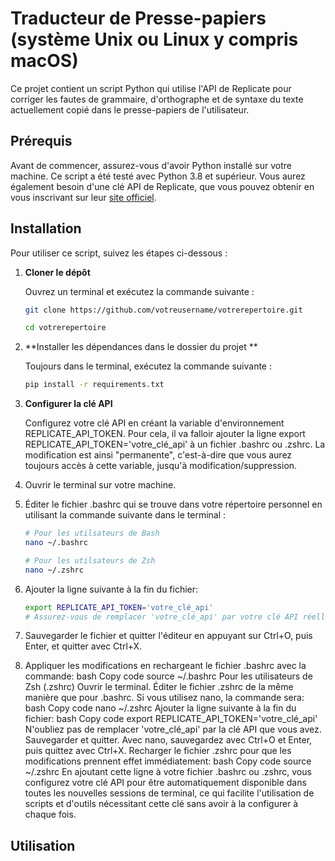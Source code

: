# Traducteur de Presse-papiers (système Unix ou Linux y compris macOS)

Ce projet contient un script Python qui utilise l'API de Replicate pour corriger les fautes de grammaire, d'orthographe et de syntaxe du texte actuellement copié dans le presse-papiers de l'utilisateur.

## Prérequis

Avant de commencer, assurez-vous d'avoir Python installé sur votre machine. Ce script a été testé avec Python 3.8 et supérieur. Vous aurez également besoin d'une clé API de Replicate, que vous pouvez obtenir en vous inscrivant sur leur [site officiel](https://replicate.com).

## Installation

Pour utiliser ce script, suivez les étapes ci-dessous :

1. **Cloner le dépôt**
   
   Ouvrez un terminal et exécutez la commande suivante :
   ```bash
   git clone https://github.com/votreusername/votrerepertoire.git
   ```
   ```bash
   cd votrerepertoire
   ```

2. **Installer les dépendances dans le dossier du projet **

   Toujours dans le terminal, exécutez la commande suivante :
   ```bash
   pip install -r requirements.txt

3. **Configurer la clé API**

   Configurez votre clé API en créant la variable d'environnement REPLICATE_API_TOKEN. Pour cela, il va falloir ajouter la ligne export REPLICATE_API_TOKEN='votre_clé_api' à un fichier .bashrc ou .zshrc. La modification est ainsi "permanente", c'est-à-dire que vous aurez toujours accès à cette variable, jusqu'à modification/suppression.

1. Ouvrir le terminal sur votre machine.
2. Éditer le fichier .bashrc qui se trouve dans votre répertoire personnel en utilisant la commande suivante dans le terminal :
   ```bash
   # Pour les utilsateurs de Bash
   nano ~/.bashrc
   ```
   ```bash
   # Pour les utilsateurs de Zsh
   nano ~/.zshrc
   ```

3. Ajouter la ligne suivante à la fin du fichier:
   ```bash
   export REPLICATE_API_TOKEN='votre_clé_api'
   # Assurez-vous de remplacer 'votre_clé_api' par votre clé API réelle.
4. Sauvegarder le fichier et quitter l'éditeur en appuyant sur Ctrl+O, puis Enter, et quitter avec Ctrl+X.
5. Appliquer les modifications en rechargeant le fichier .bashrc avec la commande:
bash
Copy code
source ~/.bashrc
Pour les utilisateurs de Zsh (.zshrc)
Ouvrir le terminal.
Éditer le fichier .zshrc de la même manière que pour .bashrc. Si vous utilisez nano, la commande sera:
bash
Copy code
nano ~/.zshrc
Ajouter la ligne suivante à la fin du fichier:
bash
Copy code
export REPLICATE_API_TOKEN='votre_clé_api'
N'oubliez pas de remplacer 'votre_clé_api' par la clé API que vous avez.
Sauvegarder et quitter. Avec nano, sauvegardez avec Ctrl+O et Enter, puis quittez avec Ctrl+X.
Recharger le fichier .zshrc pour que les modifications prennent effet immédiatement:
bash
Copy code
source ~/.zshrc
En ajoutant cette ligne à votre fichier .bashrc ou .zshrc, vous configurez votre clé API pour être automatiquement disponible dans toutes les nouvelles sessions de terminal, ce qui facilite l'utilisation de scripts et d'outils nécessitant cette clé sans avoir à la configurer à chaque fois.







## Utilisation 

